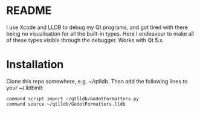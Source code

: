 # README #

I use Xcode and LLDB to debug my Qt programs, and got tired with there being no visualisation for all the built-in types. Here I endeavour to make all of these types visible through the debugger. Works with Qt 5.x.

# Installation #

Clone this repo somewhere, e.g. ~/qtlldb. Then add the following lines to your ~/.lldbinit:

```
command script import ~/qtlldb/GodotFormatters.py
command source ~/qtlldb/GodotFormatters.lldb
```
